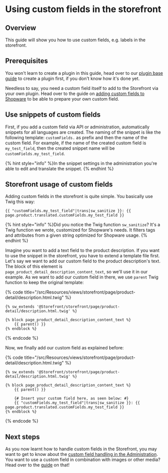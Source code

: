 # Using custom fields in the storefront

## Overview

This guide will show you how to use custom fields, e.g. labels in the storefront.

## Prerequisites

You won't learn to create a plugin in this guide, head over to our [plugin base guide](./../plugin-base-guide.md) to create a plugin first, 
if you don't know how it's done yet. 

Needless to say, you need a custom field itself to add to the Storefront via your own plugin. Head over to the guide
on [adding custom fields to Shopware](./../framework/custom-field/add-custom-field.md) to be able to prepare your own custom field.

## Use snippets of custom fields

First, if you add a custom field via
API or administration, automatically snippets for all languages are created. The naming of the snippet is like the 
following template: `customFields.` as prefix and then the name of the custom field. For example, if the name of the 
created custom field is `my_test_field`, then the created snippet name will be `customFields.my_test_field`.

{% hint style="info" %}In the snippet settings in the administration you're able to edit and translate the snippet.
{% endhint %}

## Storefront usage of custom fields

Adding custom fields in the storefront is quite simple. You basically use Twig this way:
```twig
{{ "customFields.my_test_field"|trans|sw_sanitize }}: {{ page.product.translated.customFields.my_test_field }}
```

{% hint style="info" %}Did you notice the Twig function `sw_sanitize`? It's a Twig function we wrote, customized for Shopware's needs.
It filters tags and attributes from a given string optimized for Shopware usage.
{% endhint %}

Imagine you want to add a text field to the product description. If you want to use the snippet in the storefront,
you have to extend a template file first. Let's say we want to add our custom field to the product description's text. 
The block of this element is `page_product_detail_description_content_text`, so we'll use it in our example. 
As we want to add our custom field in there, we use `parent` Twig function to keep the original template:

{% code title="<plugin root>/src/Resources/views/storefront/page/product-detail/description.html.twig" %}
```twig
{% sw_extends '@Storefront/storefront/page/product-detail/description.html.twig' %}

{% block page_product_detail_description_content_text %}
    {{ parent() }}
{% endblock %}
```
{% endcode %}

Now, we finally add our custom field as explained before:

{% code title="<plugin root>/src/Resources/views/storefront/page/product-detail/description.html.twig" %}
```twig
{% sw_extends '@Storefront/storefront/page/product-detail/description.html.twig' %}

{% block page_product_detail_description_content_text %}
    {{ parent() }}

    {# Insert your custom field here, as seen below: #}
    {{ "customFields.my_test_field"|trans|sw_sanitize }}: {{ page.product.translated.customFields.my_test_field }}
{% endblock %}
```
{% endcode %}

## Next steps

As you now learnt how to handle custom fields in the Storefront, you may want to get to know about the [custom field 
handling in the Administration](./../framework/custom-field/using-custom-fields.md). You want to use a custom field in 
combination with images or other media? Head over to the 
[guide](./../framework/custom-field/custom-fields-of-type-media.md) on that!